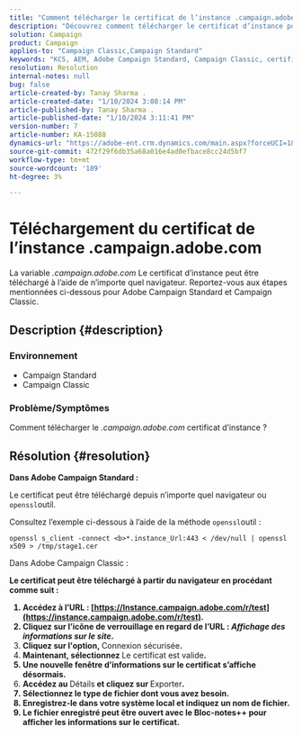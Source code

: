 ```yaml
---
title: "Comment télécharger le certificat de l’instance .campaign.adobe.com"
description: "Découvrez comment télécharger le certificat d’instance pour Adobe Campaign Standard et Campaign Classic."
solution: Campaign
product: Campaign
applies-to: "Campaign Classic,Campaign Standard"
keywords: "KCS, AEM, Adobe Campaign Standard, Campaign Classic, certificat d’instance, .campaign.adobe.com"
resolution: Resolution
internal-notes: null
bug: false
article-created-by: Tanay Sharma .
article-created-date: "1/10/2024 3:08:14 PM"
article-published-by: Tanay Sharma .
article-published-date: "1/10/2024 3:11:41 PM"
version-number: 7
article-number: KA-15088
dynamics-url: "https://adobe-ent.crm.dynamics.com/main.aspx?forceUCI=1&pagetype=entityrecord&etn=knowledgearticle&id=e7004411-caaf-ee11-a569-6045bd006e5a"
source-git-commit: 472f29f6db35a68a016e4ad0efbace8cc24d5bf7
workflow-type: tm+mt
source-wordcount: '189'
ht-degree: 3%

---
```


# Téléchargement du certificat de l’instance .campaign.adobe.com


La variable *.campaign.adobe.com* Le certificat d’instance peut être téléchargé à l’aide de n’importe quel navigateur. Reportez-vous aux étapes mentionnées ci-dessous pour Adobe Campaign Standard et Campaign Classic.

## Description {#description}


### Environnement

- Campaign Standard
- Campaign Classic


### Problème/Symptômes

Comment télécharger le *.campaign.adobe.com* certificat d’instance ?


## Résolution {#resolution}


<b>Dans Adobe Campaign Standard :</b>

Le certificat peut être téléchargé depuis n’importe quel navigateur ou `openssl`outil.

Consultez l’exemple ci-dessous à l’aide de la méthode `openssl`outil :


```
openssl s_client -connect <b>*.instance_Url:443 < /dev/null | openssl x509 > /tmp/stage1.cer
```




</b>Dans Adobe Campaign Classic :<b>

Le certificat peut être téléchargé à partir du navigateur en procédant comme suit :

1. Accédez à l’URL : [https://Instance.campaign.adobe.com/r/test](https://instance.campaign.adobe.com/r/test).
2. Cliquez sur l’icône de verrouillage en regard de l’URL : *Affichage des informations sur le site*.
3. Cliquez sur l&#39;option, </b>Connexion sécurisée<b>.
4. Maintenant, sélectionnez </b>Le certificat est valide<b>.
5. Une nouvelle fenêtre d’informations sur le certificat s’affiche désormais.
6. Accédez au </b>Détails<b> et cliquez sur </b>Exporter<b>.
7. Sélectionnez le type de fichier dont vous avez besoin.
8. Enregistrez-le dans votre système local et indiquez un nom de fichier.
9. Le fichier enregistré peut être ouvert avec le Bloc-notes++ pour afficher les informations sur le certificat.



